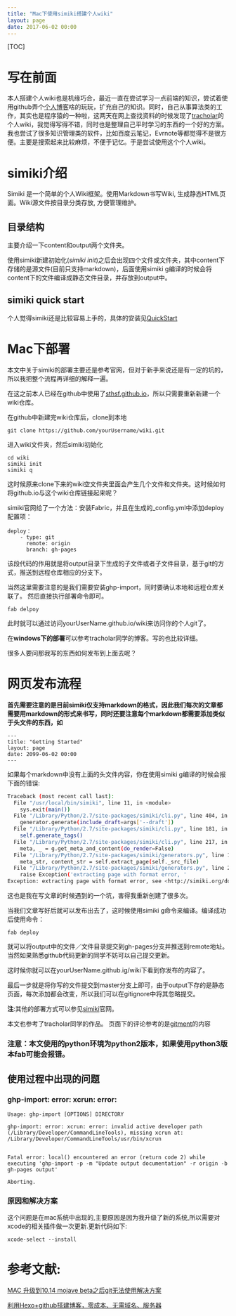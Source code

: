 ```yaml
---
title: "Mac下使用simiki搭建个人wiki"
layout: page
date: 2017-06-02 00:00
---
```

[TOC]

# 写在前面
本人搭建个人wiki也是机缘巧合，最近一直在尝试学习一点前端的知识，尝试着使用github弄个[个人博客](https://sthsf.github.io/)啥的玩玩，扩充自己的知识。同时，自己从事算法类的工作，其实也是程序猿的一种啦，这两天在网上查找资料的时候发现了[tracholar](https://tracholar.github.io/wiki/)的个人wiki，我觉得写得不错，同时也是整理自己平时学习的东西的一个好的方案。我也尝试了很多知识管理类的软件，比如百度云笔记，Evrnote等都觉得不是很方便。主要是搜索起来比较麻烦，不便于记忆。于是尝试使用这个个人wiki。

# simiki介绍
Simiki 是一个简单的个人Wiki框架。使用Markdown书写Wiki, 生成静态HTML页面。Wiki源文件按目录分类存放, 方便管理维护。


## 目录结构
主要介绍一下content和output两个文件夹。

使用simiki新建初始化(_simiki init_)之后会出现四个文件或文件夹，其中content下存储的是源文件(目前只支持markdown)，后面使用simiki g编译的时候会将content下的文件编译成静态文件目录，并存放到output中。

## simiki quick start
个人觉得simiki还是比较容易上手的，具体的安装见[QuickStart](http://simiki.org/quickstart.html)

# Mac下部署
本文中关于simiki的部署主要还是参考官网，但对于新手来说还是有一定的坑的，所以我把整个流程再详细的解释一遍。

在这之前本人已经在github中使用了[sthsf.github.io](https://sthsf.github.io)，所以只需要重新新建一个wiki仓库。

在github中新建完wiki仓库后，clone到本地

```
git clone https://github.com/yourUsername/wiki.git
```
进入wiki文件夹，然后simiki初始化

```shell
cd wiki
simiki init
simiki q
```
这时候原来clone下来的wiki空文件夹里面会产生几个文件和文件夹。这时候如何将github.io与这个wiki仓库链接起来呢？

simiki官网给了一个方法：安装Fabric，并且在生成的_config.yml中添加deploy配置项：

```
deploy：
    - type: git
      remote: origin
      branch: gh-pages
```
该段代码的作用就是将output目录下生成的子文件或者子文件目录，基于git的方式，推送到远程仓库相应的分支下。

当然这里需要注意的是我们需要安装ghp-import，同时要确认本地和远程仓库关联了。
然后直接执行部署命令即可。

```
fab delpoy
```

此时就可以通过访问yourUserName.github.io/wiki来访问你的个人git了。

在**windows下的部署**可以参考tracholar同学的博客。写的也比较详细。

很多人要问那我写的东西如何发布到上面去呢？
# 网页发布流程 #

**首先需要注意的是目前simiki仅支持markdown的格式，因此我们每次的文章都需要用markdown的形式来书写，同时还要注意每个markdown都需要添加类似于头文件的东西，如**

```
---
title: "Getting Started"
layout: page
date: 2099-06-02 00:00
---

```
如果每个markdown中没有上面的头文件内容，你在使用simiki g编译的时候会报下面的错误:

```sh
Traceback (most recent call last):
  File "/usr/local/bin/simiki", line 11, in <module>
    sys.exit(main())
  File "/Library/Python/2.7/site-packages/simiki/cli.py", line 404, in main
    generator.generate(include_draft=args['--draft'])
  File "/Library/Python/2.7/site-packages/simiki/cli.py", line 181, in generate
    self.generate_tags()
  File "/Library/Python/2.7/site-packages/simiki/cli.py", line 217, in generate_tags
    meta, _ = g.get_meta_and_content(do_render=False)
  File "/Library/Python/2.7/site-packages/simiki/generators.py", line 135, in get_meta_and_content
    meta_str, content_str = self.extract_page(self._src_file)
  File "/Library/Python/2.7/site-packages/simiki/generators.py", line 203, in extract_page
    raise Exception('extracting page with format error, '
Exception: extracting page with format error, see <http://simiki.org/docs/metadata.html>

```
这也是我在写文章的时候遇到的一个坑，害得我重新创建了很多次。

当我们文章写好后就可以发布出去了，这时候使用simiki g命令来编译。编译成功后使用命令：

```
fab deploy
```
就可以将output中的文件／文件目录提交到gh-pages分支并推送到remote地址。当然如果熟悉github代码更新的同学不妨可以自己提交更新。

这时候你就可以在yourUserName.github.ig/wiki下看到你发布的内容了。

最后一步就是将你写的文件提交到master分支上即可，由于output下存的是静态页面，每次添加都会改变，所以我们可以在gitignore中将其忽略提交。

**注**:其他的部署方式可以参见[simiki](http://simiki.org/zh-docs/deploy.html)官网。

本文也参考了tracholar同学的作品。
页面下的评论参考的是[gitment](https://imsun.net/posts/gitment-introduction/)的内容

### 注意：本文使用的python环境为python2版本，如果使用python3版本fab可能会报错。

## 使用过程中出现的问题

### ghp-import: error: xcrun: error:
```
Usage: ghp-import [OPTIONS] DIRECTORY

ghp-import: error: xcrun: error: invalid active developer path (/Library/Developer/CommandLineTools), missing xcrun at: /Library/Developer/CommandLineTools/usr/bin/xcrun


Fatal error: local() encountered an error (return code 2) while executing 'ghp-import -p -m "Update output documentation" -r origin -b gh-pages output'

Aborting.
```

### 原因和解决方案
这个问题是在mac系统中出现的,主要原因是因为我升级了新的系统,所以需要对xcode的相关插件做一次更新.更新代码如下:
```
xcode-select --install
```

# 参考文献:

[MAC 升级到10.14 mojave beta之后git无法使用解决方案](https://blog.csdn.net/huyuan7494/article/details/80621547)

[利用Hexo+github搭建博客，零成本、无需域名、服务器](https://cloud.tencent.com/developer/article/1198285)



